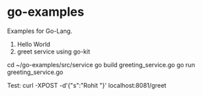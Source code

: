 # go-examples

Examples for Go-Lang. 
1. Hello World 
2. greet service using go-kit 

cd ~/go-examples/src/service
go build greeting_service.go
go run greeting_service.go 

Test:
curl -XPOST -d'{"s":"Rohit "}' localhost:8081/greet
